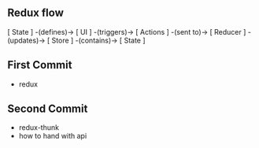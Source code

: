 ## Redux flow  

[ State ] -(defines)-> [ UI ] -(triggers)-> [ Actions ] -(sent to)-> [ Reducer ] -(updates)-> [ Store ] -(contains)-> [ State ]

## First Commit
 - redux 

## Second Commit
 - redux-thunk
 - how to hand with api 